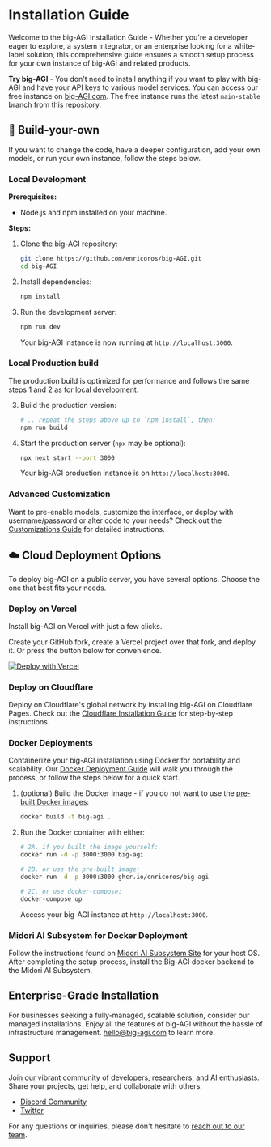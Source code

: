 # Installation Guide

Welcome to the big-AGI Installation Guide - Whether you're a developer
eager to explore, a system integrator, or an enterprise looking for a
white-label solution, this comprehensive guide ensures a smooth setup
process for your own instance of big-AGI and related products.

**Try big-AGI** - You don't need to install anything if you want to play with big-AGI
and have your API keys to various model services. You can access our free instance on [big-AGI.com](https://big-agi.com).
The free instance runs the latest `main-stable` branch from this repository.

## 🧩 Build-your-own

If you want to change the code, have a deeper configuration,
add your own models, or run your own instance, follow the steps below.

### Local Development

**Prerequisites:**

- Node.js and npm installed on your machine.

**Steps:**

1. Clone the big-AGI repository:
   ```bash
   git clone https://github.com/enricoros/big-AGI.git
   cd big-AGI
   ```
2. Install dependencies:
   ```bash
   npm install
   ```
3. Run the development server:
   ```bash
   npm run dev
   ```
   Your big-AGI instance is now running at `http://localhost:3000`.

### Local Production build

The production build is optimized for performance and follows
the same steps 1 and 2 as for [local development](#local-development).

3. Build the production version:
   ```bash
   # .. repeat the steps above up to `npm install`, then:
   npm run build
   ```
4. Start the production server (`npx` may be optional):
   ```bash
   npx next start --port 3000
   ```
   Your big-AGI production instance is on `http://localhost:3000`.

### Advanced Customization

Want to pre-enable models, customize the interface, or deploy with username/password or alter code to your needs?
Check out the [Customizations Guide](README.md) for detailed instructions.

## ☁️ Cloud Deployment Options

To deploy big-AGI on a public server, you have several options. Choose the one that best fits your needs.

### Deploy on Vercel

Install big-AGI on Vercel with just a few clicks.

Create your GitHub fork, create a Vercel project over that fork, and deploy it. Or press the button below for convenience.

[![Deploy with Vercel](https://vercel.com/button)](https://vercel.com/new/clone?repository-url=https%3A%2F%2Fgithub.com%2Fenricoros%2Fbig-AGI&env=OPENAI_API_KEY&envDescription=Backend%20API%20keys%2C%20optional%20and%20may%20be%20overridden%20by%20the%20UI.&envLink=https%3A%2F%2Fgithub.com%2Fenricoros%2Fbig-AGI%2Fblob%2Fmain%2Fdocs%2Fenvironment-variables.md&project-name=big-AGI)

### Deploy on Cloudflare

Deploy on Cloudflare's global network by installing big-AGI on
Cloudflare Pages. Check out the [Cloudflare Installation Guide](deploy-cloudflare.md)
for step-by-step instructions.

### Docker Deployments

Containerize your big-AGI installation using Docker for portability and scalability.
Our [Docker Deployment Guide](deploy-docker.md) will walk you through the process,
or follow the steps below for a quick start.

1. (optional) Build the Docker image - if you do not want to use the [pre-built Docker images](https://github.com/enricoros/big-AGI/pkgs/container/big-agi):
   ```bash
   docker build -t big-agi .
   ```
2. Run the Docker container with either:
   ```bash
   # 2A. if you built the image yourself:
   docker run -d -p 3000:3000 big-agi

   # 2B. or use the pre-built image:
   docker run -d -p 3000:3000 ghcr.io/enricoros/big-agi

   # 2C. or use docker-compose:
   docker-compose up
   ```
   Access your big-AGI instance at `http://localhost:3000`.

### Midori AI Subsystem for Docker Deployment

Follow the instructions found on [Midori AI Subsystem Site](https://io.midori-ai.xyz/subsystem/manager/)
for your host OS. After completing the setup process, install the Big-AGI docker backend to the Midori AI Subsystem.

## Enterprise-Grade Installation

For businesses seeking a fully-managed, scalable solution, consider our managed installations.
Enjoy all the features of big-AGI without the hassle of infrastructure management. [hello@big-agi.com](mailto:hello@big-agi.com) to learn more.

## Support

Join our vibrant community of developers, researchers, and AI enthusiasts. Share your projects, get help, and collaborate with others.

- [Discord Community](https://discord.gg/MkH4qj2Jp9)
- [Twitter](https://twitter.com/yourusername)

For any questions or inquiries, please don't hesitate to [reach out to our team](mailto:hello@big-agi.com).
